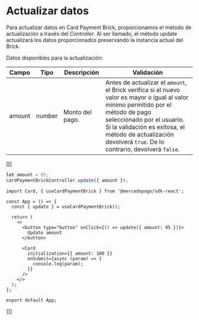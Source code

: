 # Actualizar datos

Para actualizar datos en Card Payment Brick, proporcionamos el método de actualización a través del _Controller_. Al ser llamado, el método update actualizará los datos proporcionados preservando la instancia actual del Brick.

Datos disponibles para la actualización:

| Campo | Tipo | Descripción | Validación |
| --- | --- | --- | --- |
| amount | number | Monto del pago. | Antes de actualizar el `amount`, el Brick verifica si el nuevo valor es mayor o igual al valor mínimo permitido por el método de pago seleccionado por el usuario. <br> Si la validación es exitosa, el método de actualización devolverá `true`. De lo contrario, devolverá `false`. |

[[[
```javascript
let amount = 95;
cardPaymentBrickController.update({ amount });
```
```react-jsx
import Card, { useCardPaymentBrick } from '@mercadopago/sdk-react';

const App = () => {
  const { update } = useCardPaymentBrick();

  return (
    <>
      <button type="button" onClick={() => update({ amount: 95 })}>
        Update amount
      </button>

      <Card
        initialization={{ amount: 100 }}
        onSubmit={async (param) => {
          console.log(param);
        }}
      />
    </>
  );
};

export default App;
```
]]]